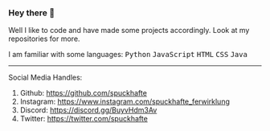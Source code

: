 ### Hey there 👋

Well I like to code and have made some projects accordingly.
Look at my repositories for more.

I am familiar with some languages: <kbd>Python</kbd> <kbd>JavaScript</kbd> <kbd>HTML</kbd> <kbd>CSS</kbd> <kbd>Java</kbd>

<hr>
    
Social Media Handles:
1. Github: https://github.com/spuckhafte
2. Instagram: https://www.instagram.com/spuckhafte_ferwirklung
3. Discord: https://discord.gg/BuyvHdm3Av
4. Twitter: https://twitter.com/spuckhafte
